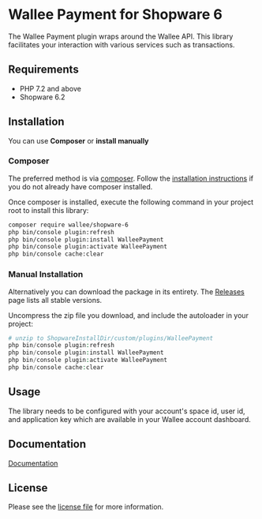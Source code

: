 Wallee Payment for Shopware 6
=============================

The Wallee Payment plugin wraps around the Wallee API. This library facilitates your interaction with various services such as transactions.

## Requirements

- PHP 7.2 and above
- Shopware 6.2

## Installation

You can use **Composer** or **install manually**

### Composer

The preferred method is via [composer](https://getcomposer.org). Follow the
[installation instructions](https://getcomposer.org/doc/00-intro.md) if you do not already have
composer installed.

Once composer is installed, execute the following command in your project root to install this library:

```sh
composer require wallee/shopware-6
php bin/console plugin:refresh
php bin/console plugin:install WalleePayment
php bin/console plugin:activate WalleePayment
php bin/console cache:clear
```

### Manual Installation

Alternatively you can download the package in its entirety. The [Releases](../../releases) page lists all stable versions.

Uncompress the zip file you download, and include the autoloader in your project:

```php
# unzip to ShopwareInstallDir/custom/plugins/WalleePayment
php bin/console plugin:refresh
php bin/console plugin:install WalleePayment
php bin/console plugin:activate WalleePayment
php bin/console cache:clear
```

## Usage
The library needs to be configured with your account's space id, user id, and application key which are available in your Wallee
account dashboard.

## Documentation

[Documentation](https://github.com/wallee-payment/shopware-6/blob/master/docs/en/documentation.html)

## License

Please see the [license file](https://github.com/wallee-payment/shopware-6/blob/master/LICENSE.txt) for more information.